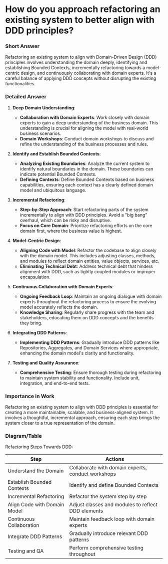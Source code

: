 # How do you approach refactoring an existing system to better align with DDD principles?

### Short Answer
Refactoring an existing system to align with Domain-Driven Design (DDD) principles involves understanding the domain deeply, identifying and establishing Bounded Contexts, incrementally refactoring towards a model-centric design, and continuously collaborating with domain experts. It's a careful balance of applying DDD concepts without disrupting the existing functionalities.

### Detailed Answer
1. **Deep Domain Understanding**:
    - **Collaboration with Domain Experts**: Work closely with domain experts to gain a deep understanding of the business domain. This understanding is crucial for aligning the model with real-world business scenarios.
    - **Domain Workshops**: Conduct domain workshops to discuss and refine the understanding of the business processes and rules.

2. **Identify and Establish Bounded Contexts**:
    - **Analyzing Existing Boundaries**: Analyze the current system to identify natural boundaries in the domain. These boundaries can indicate potential Bounded Contexts.
    - **Defining Contexts**: Define Bounded Contexts based on business capabilities, ensuring each context has a clearly defined domain model and ubiquitous language.

3. **Incremental Refactoring**:
    - **Step-by-Step Approach**: Start refactoring parts of the system incrementally to align with DDD principles. Avoid a "big bang" overhaul, which can be risky and disruptive.
    - **Focus on Core Domain**: Prioritize refactoring efforts on the core domain first, where the business value is highest.

4. **Model-Centric Design**:
    - **Aligning Code with Model**: Refactor the codebase to align closely with the domain model. This includes adjusting classes, methods, and modules to reflect domain entities, value objects, services, etc.
    - **Eliminating Technical Debt**: Address technical debt that hinders alignment with DDD, such as tightly coupled modules or improper encapsulation.

5. **Continuous Collaboration with Domain Experts**:
    - **Ongoing Feedback Loop**: Maintain an ongoing dialogue with domain experts throughout the refactoring process to ensure the evolving model accurately reflects the domain.
    - **Knowledge Sharing**: Regularly share progress with the team and stakeholders, educating them on DDD concepts and the benefits they bring.

6. **Integrating DDD Patterns**:
    - **Implementing DDD Patterns**: Gradually introduce DDD patterns like Repositories, Aggregates, and Domain Services where appropriate, enhancing the domain model's clarity and functionality.

7. **Testing and Quality Assurance**:
    - **Comprehensive Testing**: Ensure thorough testing during refactoring to maintain system stability and functionality. Include unit, integration, and end-to-end tests.

### Importance in Work
Refactoring an existing system to align with DDD principles is essential for creating a more maintainable, scalable, and business-aligned system. It involves a thoughtful, incremental approach, ensuring each step brings the system closer to a true representation of the domain.

### Diagram/Table
Refactoring Steps Towards DDD:

| Step                         | Actions                                      |
|------------------------------|----------------------------------------------|
| Understand the Domain        | Collaborate with domain experts, conduct workshops |
| Establish Bounded Contexts   | Identify and define Bounded Contexts         |
| Incremental Refactoring      | Refactor the system step by step             |
| Align Code with Domain Model | Adjust classes and modules to reflect DDD elements |
| Continuous Collaboration     | Maintain feedback loop with domain experts   |
| Integrate DDD Patterns       | Gradually introduce relevant DDD patterns    |
| Testing and QA               | Perform comprehensive testing throughout     |